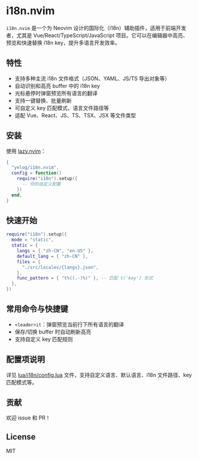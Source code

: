 # i18n.nvim

`i18n.nvim` 是一个为 Neovim 设计的国际化（i18n）辅助插件，适用于前端开发者，尤其是 Vue/React/TypeScript/JavaScript 项目。它可以在编辑器中高亮、预览和快速替换 i18n key，提升多语言开发效率。

## 特性

- 支持多种主流 i18n 文件格式（JSON、YAML、JS/TS 导出对象等）
- 自动识别和高亮 buffer 中的 i18n key
- 光标悬停时弹窗预览所有语言的翻译
- 支持一键替换、批量刷新
- 可自定义 key 匹配模式、语言文件路径等
- 适配 Vue、React、JS、TS、TSX、JSX 等文件类型

## 安装

使用 [lazy.nvim](https://github.com/folke/lazy.nvim)：

```lua
{
  "yelog/i18n.nvim",
  config = function()
    require("i18n").setup({
      -- 你的自定义配置
    })
  end,
}
```

## 快速开始

```lua
require("i18n").setup({
  mode = "static",
  static = {
    langs = { "zh-CN", "en-US" },
    default_lang = { "zh-CN" },
    files = {
      "./src/locales/{langs}.json",
    },
    func_pattern = { "t%((.-)%)" }, -- 匹配 t('key') 形式
  },
})
```

## 常用命令与快捷键

- `<leader>it`：弹窗预览当前行下所有语言的翻译
- 保存/切换 buffer 时自动刷新高亮
- 支持自定义 key 匹配规则

## 配置项说明

详见 [lua/i18n/config.lua](lua/i18n/config.lua) 文件，支持自定义语言、默认语言、i18n 文件路径、key 匹配模式等。

## 贡献

欢迎 issue 和 PR！

## License

MIT

